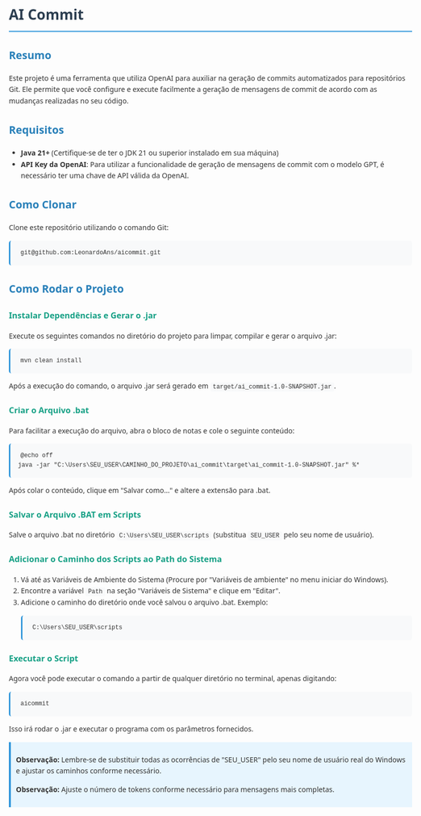 <!DOCTYPE html>
<html lang="pt-BR">
<head>
    <meta charset="UTF-8">
    <meta name="viewport" content="width=device-width, initial-scale=1.0">
</head>
<body style="font-family: 'Segoe UI', Tahoma, Geneva, Verdana, sans-serif; line-height: 1.6; max-width: 800px; margin: 0 auto; padding: 20px; color: #333;">
    <h1 style="color: #2c3e50; border-bottom: 2px solid #3498db; padding-bottom: 10px;">AI Commit</h1>
    <section>
        <h2 style="color: #2980b9; margin-top: 30px;">Resumo</h2>
        <p>Este projeto é uma ferramenta que utiliza OpenAI para auxiliar na geração de commits automatizados para repositórios Git. Ele permite que você configure e execute facilmente a geração de mensagens de commit de acordo com as mudanças realizadas no seu código.</p>
    </section>
    <section>
        <h2 style="color: #2980b9; margin-top: 30px;">Requisitos</h2>
        <ul>
            <li><strong>Java 21+</strong> (Certifique-se de ter o JDK 21 ou superior instalado em sua máquina)</li>
            <li><strong>API Key da OpenAI</strong>: Para utilizar a funcionalidade de geração de mensagens de commit com o modelo GPT, é necessário ter uma chave de API válida da OpenAI.</li>
        </ul>
    </section>
    <section>
        <h2 style="color: #2980b9; margin-top: 30px;">Como Clonar</h2>
        <p>Clone este repositório utilizando o comando Git:</p>
        <pre style="background-color: #f8f9fa; padding: 15px; border-radius: 5px; overflow-x: auto; border-left: 3px solid #3498db;"><code style="background-color: #f8f9fa; padding: 2px 5px; border-radius: 3px; font-family: 'Courier New', Courier, monospace;">git@github.com:LeonardoAns/aicommit.git</code></pre>
    </section>
    <section>
        <h2 style="color: #2980b9; margin-top: 30px;">Como Rodar o Projeto</h2>
        <article>
            <h3 style="color: #16a085;">Instalar Dependências e Gerar o .jar</h3>
            <p>Execute os seguintes comandos no diretório do projeto para limpar, compilar e gerar o arquivo .jar:</p>
            <pre style="background-color: #f8f9fa; padding: 15px; border-radius: 5px; overflow-x: auto; border-left: 3px solid #3498db;"><code style="background-color: #f8f9fa; padding: 2px 5px; border-radius: 3px; font-family: 'Courier New', Courier, monospace;">mvn clean install</code></pre>
            <p>Após a execução do comando, o arquivo .jar será gerado em <code style="background-color: #f8f9fa; padding: 2px 5px; border-radius: 3px; font-family: 'Courier New', Courier, monospace;">target/ai_commit-1.0-SNAPSHOT.jar</code>.</p>
        </article>
        <article>
            <h3 style="color: #16a085;">Criar o Arquivo .bat</h3>
            <p>Para facilitar a execução do arquivo, abra o bloco de notas e cole o seguinte conteúdo:</p>
            <pre style="background-color: #f8f9fa; padding: 15px; border-radius: 5px; overflow-x: auto; border-left: 3px solid #3498db;"><code style="background-color: #f8f9fa; padding: 2px 5px; border-radius: 3px; font-family: 'Courier New', Courier, monospace;">@echo off
java -jar "C:\Users\SEU_USER\CAMINHO_DO_PROJETO\ai_commit\target\ai_commit-1.0-SNAPSHOT.jar" %*</code></pre>
            <p>Após colar o conteúdo, clique em "Salvar como..." e altere a extensão para .bat.</p>
        </article>
        <article>
            <h3 style="color: #16a085;">Salvar o Arquivo .BAT em Scripts</h3>
            <p>Salve o arquivo .bat no diretório <code style="background-color: #f8f9fa; padding: 2px 5px; border-radius: 3px; font-family: 'Courier New', Courier, monospace;">C:\Users\SEU_USER\scripts</code> (substitua <code style="background-color: #f8f9fa; padding: 2px 5px; border-radius: 3px; font-family: 'Courier New', Courier, monospace;">SEU_USER</code> pelo seu nome de usuário).</p>
        </article>
        <article>
            <h3 style="color: #16a085;">Adicionar o Caminho dos Scripts ao Path do Sistema</h3>
            <ol>
                <li>Vá até as Variáveis de Ambiente do Sistema (Procure por "Variáveis de ambiente" no menu iniciar do Windows).</li>
                <li>Encontre a variável <code style="background-color: #f8f9fa; padding: 2px 5px; border-radius: 3px; font-family: 'Courier New', Courier, monospace;">Path</code> na seção "Variáveis de Sistema" e clique em "Editar".</li>
                <li>Adicione o caminho do diretório onde você salvou o arquivo .bat. Exemplo:
                    <pre style="background-color: #f8f9fa; padding: 15px; border-radius: 5px; overflow-x: auto; border-left: 3px solid #3498db;"><code style="background-color: #f8f9fa; padding: 2px 5px; border-radius: 3px; font-family: 'Courier New', Courier, monospace;">C:\Users\SEU_USER\scripts</code></pre>
                </li>
            </ol>
        </article>
        <article>
            <h3 style="color: #16a085;">Executar o Script</h3>
            <p>Agora você pode executar o comando a partir de qualquer diretório no terminal, apenas digitando:</p>
            <pre style="background-color: #f8f9fa; padding: 15px; border-radius: 5px; overflow-x: auto; border-left: 3px solid #3498db;"><code style="background-color: #f8f9fa; padding: 2px 5px; border-radius: 3px; font-family: 'Courier New', Courier, monospace;">aicommit</code></pre>
            <p>Isso irá rodar o .jar e executar o programa com os parâmetros fornecidos.</p>
        </article>
    </section>
    <div style="background-color: #e7f5fe; padding: 10px; border-left: 4px solid #3498db; margin: 15px 0;">
        <p><strong>Observação:</strong> Lembre-se de substituir todas as ocorrências de "SEU_USER" pelo seu nome de usuário real do Windows e ajustar os caminhos conforme necessário.</p>
        <p><strong>Observação:</strong> Ajuste o número de tokens conforme necessário para mensagens mais completas.</p>    </div>
</body>
</html>
